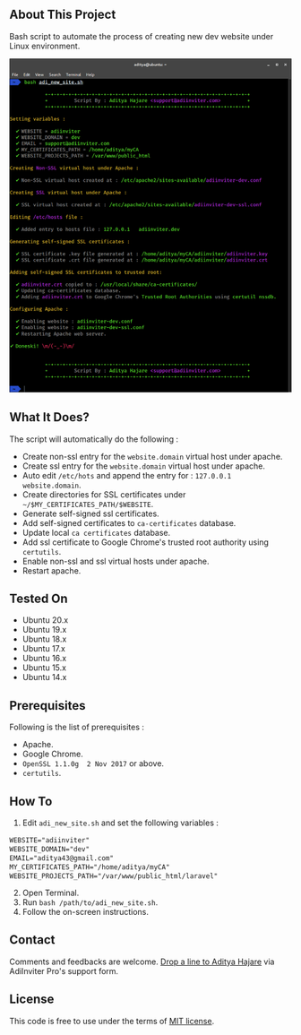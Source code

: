 ## About This Project
Bash script to automate the process of creating new dev website under Linux environment.

<p align="center">
<img src="https://raw.githubusercontent.com/aditya43/auto-dev-site-linux/master/screens/screen.gif" alt="Bash script to automate the process of creating new dev website with SSL certificates and more (Linux).">
</p>

## What It Does?
The script will automatically do the following :
- Create non-ssl entry for the `website.domain` virtual host under apache.
- Create ssl entry for the `website.domain` virtual host under apache.
- Auto edit `/etc/hots` and append the entry for : `127.0.0.1      website.domain`.
- Create directories for SSL certificates under `~/$MY_CERTIFICATES_PATH/$WEBSITE`.
- Generate self-signed ssl certificates.
- Add self-signed certificates to `ca-certificates` database.
- Update local `ca certificates` database.
- Add ssl certificate to Google Chrome's trusted root authority using `certutils`.
- Enable non-ssl and ssl virtual hosts under apache.
- Restart apache.

## Tested On
- Ubuntu 20.x
- Ubuntu 19.x
- Ubuntu 18.x
- Ubuntu 17.x
- Ubuntu 16.x
- Ubuntu 15.x
- Ubuntu 14.x

## Prerequisites
Following is the list of prerequisites :
- Apache.
- Google Chrome.
- `OpenSSL 1.1.0g  2 Nov 2017` or above.
- `certutils`.

## How To
1. Edit `adi_new_site.sh` and set the following variables :
```
WEBSITE="adiinviter"
WEBSITE_DOMAIN="dev"
EMAIL="aditya43@gmail.com"
MY_CERTIFICATES_PATH="/home/aditya/myCA"
WEBSITE_PROJECTS_PATH="/var/www/public_html/laravel"
```
2. Open Terminal.
3. Run `bash /path/to/adi_new_site.sh`.
4. Follow the on-screen instructions.

## Contact
Comments and feedbacks are welcome. [Drop a line to Aditya Hajare](http://www.adiinviter.com/support) via AdiInviter Pro's support form.

## License
This code is free to use under the terms of [MIT license](http://opensource.org/licenses/MIT).
